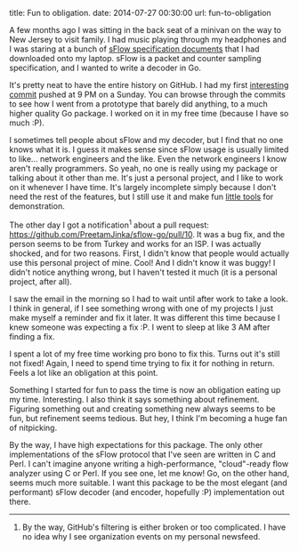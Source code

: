 title: Fun to obligation.
date: 2014-07-27 00:30:00
url: fun-to-obligation

A few months ago I was sitting in the back seat of a minivan on the way to New Jersey to visit family.
I had music playing through my headphones and I was staring at a bunch of [sFlow specification
documents](http://www.sflow.org/developers/specifications.php) that I had downloaded onto my laptop.
sFlow is a packet and counter sampling specification, and I wanted to write a decoder in Go.

It's pretty neat to have the entire history on GitHub. I had my first [interesting commit](https://github.com/PreetamJinka/sflow-go/commit/64a8afb40eaa322f655105ae2f569550335219fc) pushed at
9 PM on a Sunday. You can browse through the commits to see how I went from a prototype that
barely did anything, to a much higher quality Go package. I worked on it in my free time (because
I have so much :P).

I sometimes tell people about sFlow and my decoder, but I find that no one knows what it is.
I guess it makes sense since sFlow usage is usually limited to like... network engineers and the like.
Even the network engineers I know aren't really programmers. So yeah, no one is really using my package
or talking about it other than me. It's just a personal project, and I like to work on it whenever
I have time. It's largely incomplete simply because I don't need the rest of the features,
but I still use it and make fun [little tools](https://github.com/PreetamJinka/flowtools) for demonstration.

The other day I got a notification<sup>1</sup> about a pull request: https://github.com/PreetamJinka/sflow-go/pull/10.
It was a bug fix, and the person seems to be from Turkey and works for an ISP. I was actually shocked, and for two
reasons. First, I didn't know that people would actually use this personal project of mine. Cool! And
I didn't know it was buggy! I didn't notice anything wrong, but I haven't tested it much (it is a personal project,
after all).

I saw the email in the morning so I had to wait until after work to take a look. I think in general, if
I see something wrong with one of my projects I just make myself a reminder and fix it later. It was different
this time because I knew someone was expecting a fix :P. I went to sleep at like 3 AM after finding a fix.

I spent a lot of my free time working pro bono to fix this. Turns out it's still not fixed! Again, I need
to spend time trying to fix it for nothing in return. Feels a lot like an obligation at this point.

Something I started for fun to pass the time is now an obligation eating up my time. Interesting. I also think
it says something about refinement. Figuring something out and creating something new always seems to be fun,
but refinement seems tedious. But hey, I think I'm becoming a huge fan of nitpicking.

By the way, I have high expectations for this package. The only other implementations of the sFlow protocol
that I've seen are written in C and Perl. I can't imagine anyone writing a high-performance, "cloud"-ready
flow analyzer using C or Perl. If you see one, let me know! Go, on the other hand, seems much more suitable.
I want this package to be the most elegant (and performant) sFlow decoder (and encoder, hopefully :P) implementation
out there.

---

1. By the way, GitHub's filtering is either broken or too complicated. I have no idea why I see organization
events on my personal newsfeed.
